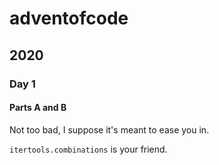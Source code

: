 # adventofcode

## 2020

### Day 1

#### Parts A and B

Not too bad, I suppose it's meant to ease you in.

`itertools.combinations` is your friend.
